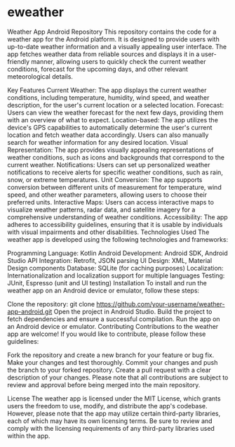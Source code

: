 # eweather
Weather App Android Repository
This repository contains the code for a weather app for the Android platform. It is designed to provide users with up-to-date weather information and a visually appealing user interface. The app fetches weather data from reliable sources and displays it in a user-friendly manner, allowing users to quickly check the current weather conditions, forecast for the upcoming days, and other relevant meteorological details.

Key Features
Current Weather: The app displays the current weather conditions, including temperature, humidity, wind speed, and weather description, for the user's current location or a selected location.
Forecast: Users can view the weather forecast for the next few days, providing them with an overview of what to expect.
Location-based: The app utilizes the device's GPS capabilities to automatically determine the user's current location and fetch weather data accordingly. Users can also manually search for weather information for any desired location.
Visual Representation: The app provides visually appealing representations of weather conditions, such as icons and backgrounds that correspond to the current weather.
Notifications: Users can set up personalized weather notifications to receive alerts for specific weather conditions, such as rain, snow, or extreme temperatures.
Unit Conversion: The app supports conversion between different units of measurement for temperature, wind speed, and other weather parameters, allowing users to choose their preferred units.
Interactive Maps: Users can access interactive maps to visualize weather patterns, radar data, and satellite imagery for a comprehensive understanding of weather conditions.
Accessibility: The app adheres to accessibility guidelines, ensuring that it is usable by individuals with visual impairments and other disabilities.
Technologies Used
The weather app is developed using the following technologies and frameworks:

Programming Language: Kotlin
Android Development: Android SDK, Android Studio
API Integration: Retrofit, JSON parsing
UI Design: XML, Material Design components
Database: SQLite (for caching purposes)
Localization: Internationalization and localization support for multiple languages
Testing: JUnit, Espresso (unit and UI testing)
Installation
To install and run the weather app on an Android device or emulator, follow these steps:

Clone the repository: git clone https://github.com/your-username/weather-app-android.git
Open the project in Android Studio.
Build the project to fetch dependencies and ensure a successful compilation.
Run the app on an Android device or emulator.
Contributing
Contributions to the weather app are welcome! If you would like to contribute, please follow these guidelines:

Fork the repository and create a new branch for your feature or bug fix.
Make your changes and test thoroughly.
Commit your changes and push the branch to your forked repository.
Create a pull request with a clear description of your changes.
Please note that all contributions are subject to review and approval before being merged into the main repository.

License
The weather app is licensed under the MIT License, which grants users the freedom to use, modify, and distribute the app's codebase. However, please note that the app may utilize certain third-party libraries, each of which may have its own licensing terms. Be sure to review and comply with the licensing requirements of any third-party libraries used within the app.